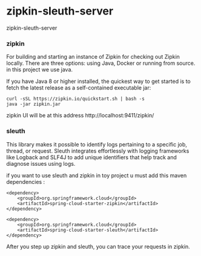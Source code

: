 # zipkin-sleuth-server
zipkin-sleuth-server

### zipkin

For building and starting an instance of Zipkin for checking out Zipkin locally. There are three options: 
using Java, Docker or running from source. in this project we use java.

If you have Java 8 or higher installed, the quickest way to get started is to fetch the latest release as a 
self-contained executable jar:

````
curl -sSL https://zipkin.io/quickstart.sh | bash -s
java -jar zipkin.jar
````
zipkin UI will be at this address http://localhost:9411/zipkin/

### sleuth
This library makes it possible to identify logs pertaining to a specific job, thread, or request. Sleuth integrates 
effortlessly with logging frameworks like Logback and SLF4J to add unique identifiers that help track and diagnose issues using logs.

if you want to use sleuth and zipkin in toy project u must add this maven dependencies :

````
<dependency>
    <groupId>org.springframework.cloud</groupId>
    <artifactId>spring-cloud-starter-zipkin</artifactId>
</dependency>

<dependency>
    <groupId>org.springframework.cloud</groupId>
    <artifactId>spring-cloud-starter-sleuth</artifactId>
</dependency>
````
After you step up zipkin and sleuth, you can trace your requests in zipkin.
